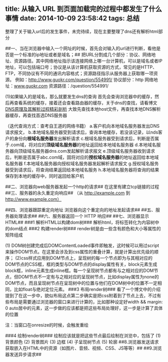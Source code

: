 title: 从输入 URL 到页面加载完的过程中都发生了什么事情 
date: 2014-10-09 23:58:42
tags: 总结
---

整理了关于输入url后的发生事件，未完待续，现在主要整理了dns还有解析html部分
<!--more-->



##一、当在浏览器中输入一个网址的时候，首先会对输入的url进行判断，看他是否是一个标准的ip地址或者是域名；##
把URL分割成几个部分：协议、网络地址、资源路径。其中网络地址指示该连接网络上哪一台计算机，可以是域名或者IP地址，可以包括端口号；协议是从该计算机获取资源的方式，常见的是HTTP、FTP，不同协议有不同的通讯内容格式；资源路径指示从服务器上获取哪一项资源。
例如：http://www.guokr.com/question/554991/
协议部分：http
网络地址：www.guokr.com
资源路径：/question/554991/

(1)如果输入的是域名，那么就要发生dns的查询
首先会查询浏览器中的缓存，然后再查看系统的缓存，接着还会查看路由器的缓存，关于dns的查找，请看博文[DNS原理及其解析过程精彩剖析](http://369369.blog.51cto.com/319630/812889/)
大致先查找本地host文件，再查找本地DNS解析器缓存，再查找首选DNS服务器

（迭代查询方式：查考自王道的网络书籍）
a.客户机向本地域名服务器发出DNS请求报文，
b.本地域名服务器受到请求后，查询本地缓存，若没该记录，以nds客户的身份向**根域名服务器**发出解析请求
c.根域名服务器受到请求后，判断是否属于.com域，将对应的**顶级域名服务器**的地址返回给本地域名服务器
d.本地域名服务器向顶级域名服务器dns.com发起解析请求报文
e.顶级域名服务器收到请求后，判断是否属于abc.com域，固将对应的**授权域名服务器**的地址返回给本地域名服务器
f.本地域名服务器向授权域名服务器发起解析请求报文
g.授权域名服务器受到请求后，将查询结果返回给本地域名服务
h.本地域名服务器将查询的结果保存到本地的缓存中，同时返回给客户机

##二、浏览器向web服务器发起一个http的请求##
在这里有建立tcp链接的过程
##三、服务器的永久重定向响应##
（从 http://example.com 到 http://www.example.com）

##四、浏览器跟踪重定向地址  浏览器向这个重定向的地址发起请求##
##五、服务器处理请求##
##六、服务器返回一个 HTTP 响应##
##七、浏览器显示 HTML##
###1 解析HTML以构建dom树###
解析html，将标签转化为内容树中的dom结点
###2 构建render树###
render树是由一些含有颜色和大小等属性的矩阵组成

(1) DOM树创建完成后DOMContentLoaded事件即触发，这时候可以用过script来操作DOM节点。在这里会涉及到css属性的重叠计算，就是计算出优先级的顺序；
(2)css样式应用到DOM节点上，呈现树的每一个节点即为与其相对应的DOM节点的CSS框，框的类型与DOM节点的display属性有关，block元素生成block框，inline元素生成inline框。每一个呈现树节点都有与之相对应的DOM节点，但DOM节点不一定有与之相对应的呈现树节点，比如display属性为none的DOM节点，而且呈现树节点在呈现树中的位置与他们在DOM树中的位置不一定相同，比如float与绝对定位元素。
###3 布局render树###
看了一个博文中的介绍提到了在这一步中，貌似布局这点第二步确实是把css附着到了节点上去，不过有些布局是需要通过浏览器的窗口来进行计算的，比如那种设定好width && margin: 0 auto居中的元素，这一步做的应该都是把这些布局处理好，这一步是计算了具体的位置

注：当窗口在onresize的时候，会触发重绘

###4 绘制render树###
绘制应该就是把这些节点最后绘制在浏览中，包括了
(1) 背景颜色
(2) 背景图片
(3) 边框
(4) 子呈现树节点
(5) 轮廓
##8.浏览器发送请求获取嵌入在HTML中的资源（如图片、音频、视频、CSS、JS等等）##
##9.浏览器发送异步请求##